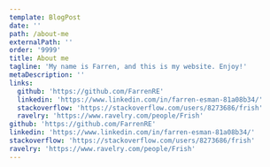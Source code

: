 ```yaml
---
template: BlogPost
date: ''
path: /about-me
externalPath: ''
order: '9999'
title: About me
tagline: 'My name is Farren, and this is my website. Enjoy!'
metaDescription: ''
links:
  github: 'https://github.com/FarrenRE'
  linkedin: 'https://www.linkedin.com/in/farren-esman-81a08b34/'
  stackoverflow: 'https://stackoverflow.com/users/8273686/frish'
  ravelry: 'https://www.ravelry.com/people/Frish'
github: 'https://github.com/FarrenRE'
linkedin: 'https://www.linkedin.com/in/farren-esman-81a08b34/'
stackoverflow: 'https://stackoverflow.com/users/8273686/frish'
ravelry: 'https://www.ravelry.com/people/Frish'
---
```


